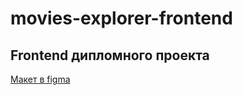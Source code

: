 # movies-explorer-frontend

## Frontend дипломного проекта

[Макет в figma](https://www.figma.com/file/zXmQdl4q9SfNDUE58FIf34/Diploma?node-id=932%3A3806)